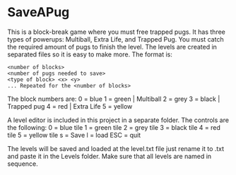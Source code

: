 # SaveAPug
This is a block-break game where you must free trapped pugs.
It has three types of powerups: Multiball, Extra Life, and Trapped Pug. You must catch the required amount of pugs to finish the level.
The levels are created in separated files so it is easy to make more.
The format is:
```
<number of blocks>
<number of pugs needed to save>
<type of block> <x> <y>
... Repeated for the <number of blocks>
```
The block numbers are:
0 = blue
1 = green | Multiball
2 = grey
3 = black | Trapped pug
4 = red | Extra Life
5 = yellow

A level editor is included in this project in a separate folder. The controls are the following:
0 = blue tile
1 = green tile
2 = grey tile
3 = black tile
4 = red tile
5 = yellow tile
s = Save
l = load
ESC = quit

The levels will be saved and loaded at the level.txt file just rename it to <level number>.txt and paste it in the Levels folder. Make sure that all levels are named in sequence.
